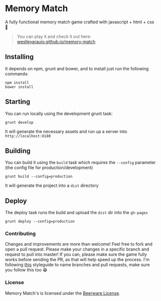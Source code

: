 # Memory Match

A fully functional memory match game crafted with javascript + html + css  💪

> You can play it and check it out here: [weslleyaraujo.github.io/memory-match](http://weslleyaraujo.github.io/memory-match)

## Installing

It depends on npm, grunt and bower, and to install just run the following commands:

```
npm install
bower install
```

## Starting

You can run locally using the development grunt task:

```
grunt develop
```

It will generate the necessary assets and run up a server into `http://localhost:8180`

## Building

You can build it using the `build` task which requires the `--config` parameter (the config file for production/development)

```
grunt build --config=production
```

It will generate the project into a `dist` directory


## Deploy

The deploy task runs the build and upload the `dist` dir into the `gh-pages`

```
grunt deploy --config=production
```


### Contributing

Changes and improvements are more than welcome! Feel free to fork and open a pull request. Please make your changes in a specific branch and request to pull into master! If you can, please make sure the game fully works before sending the PR, as that will help speed up the process.
I'm following [this](https://github.com/netshoes/styleguide/tree/master/scm) styleguide to name branches and pull requests, make sure you follow this too 😁

### License

Memory Match's is licensed under the [Beerware License](https://pt.wikipedia.org/wiki/Beerware).
